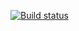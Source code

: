 [![Build status](https://ci.appveyor.com/api/projects/status/7ey50dpnsjqkllg4?svg=true)](https://ci.appveyor.com/project/sabir116rus/patternscarddelivery)
